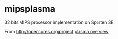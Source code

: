 mipsplasma
==========

32 bits MIPS processor  implementation on Sparten 3E


From http://opencores.org/project,plasma,overview
